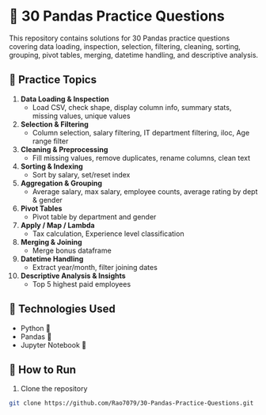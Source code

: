# 🐼 30 Pandas Practice Questions

This repository contains solutions for 30 Pandas practice questions covering data loading, inspection, selection, filtering, cleaning, sorting, grouping, pivot tables, merging, datetime handling, and descriptive analysis.

## 📅 Practice Topics

1. **Data Loading & Inspection**
   - Load CSV, check shape, display column info, summary stats, missing values, unique values
2. **Selection & Filtering**
   - Column selection, salary filtering, IT department filtering, iloc, Age range filter
3. **Cleaning & Preprocessing**
   - Fill missing values, remove duplicates, rename columns, clean text
4. **Sorting & Indexing**
   - Sort by salary, set/reset index
5. **Aggregation & Grouping**
   - Average salary, max salary, employee counts, average rating by dept & gender
6. **Pivot Tables**
   - Pivot table by department and gender
7. **Apply / Map / Lambda**
   - Tax calculation, Experience level classification
8. **Merging & Joining**
   - Merge bonus dataframe
9. **Datetime Handling**
   - Extract year/month, filter joining dates
10. **Descriptive Analysis & Insights**
    - Top 5 highest paid employees

## 🧰 Technologies Used

- Python 🐍  
- Pandas 🐼  
- Jupyter Notebook 📓

## 🚀 How to Run

1. Clone the repository
```bash
git clone https://github.com/Rao7079/30-Pandas-Practice-Questions.git
